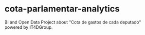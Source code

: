 cota-parlamentar-analytics
==========================

BI and Open Data Project about "Cota de gastos de cada deputado" powered by IT4DGroup.